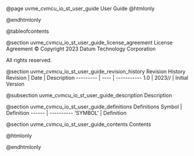@page uvme_cvmcu_io_st_user_guide User Guide
@htmlonly
<div class="autonumbering">
@endhtmlonly


@tableofcontents


@section uvme_cvmcu_io_st_user_guide_license_agreement License Agreement
© Copyright 2023 Datum Technology Corporation

All rights reserved.


@section uvme_cvmcu_io_st_user_guide_revision_history Revision History
Revision  | Date | Description
--------- | ---- | -----------
1.0 | 2023// | Initial Version

@subsection uvme_cvmcu_io_st_user_guide_description Description


@section uvme_cvmcu_io_st_user_guide_definitions Definitions
Symbol | Definition
------ | ----------
 'SYMBOL' | Definition


@section uvme_cvmcu_io_st_user_guide_contents Contents


@htmlonly
</div>
@endhtmlonly